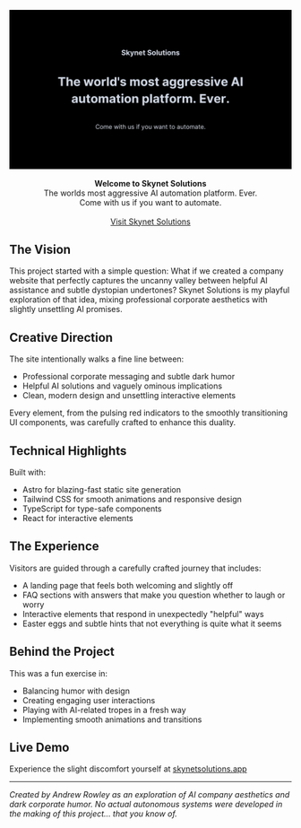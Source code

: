 ![banner](./public/og.jpg)

<div align="center"><strong>Welcome to Skynet Solutions</strong></div>
<div align="center">The worlds most aggressive AI automation platform. Ever.<br />Come with us if you want to automate.</div>
<br />
<div align="center">
<a href="https://www.skynetsolutions.app/">Visit Skynet Solutions</a> 
<span>
</div>

## The Vision

This project started with a simple question: What if we created a company website that perfectly captures the uncanny valley between helpful AI assistance and subtle dystopian undertones? Skynet Solutions is my playful exploration of that idea, mixing professional corporate aesthetics with slightly unsettling AI promises.

## Creative Direction

The site intentionally walks a fine line between:

- Professional corporate messaging and subtle dark humor
- Helpful AI solutions and vaguely ominous implications
- Clean, modern design and unsettling interactive elements

Every element, from the pulsing red indicators to the smoothly transitioning UI components, was carefully crafted to enhance this duality.

## Technical Highlights

Built with:

- Astro for blazing-fast static site generation
- Tailwind CSS for smooth animations and responsive design
- TypeScript for type-safe components
- React for interactive elements

## The Experience

Visitors are guided through a carefully crafted journey that includes:

- A landing page that feels both welcoming and slightly off
- FAQ sections with answers that make you question whether to laugh or worry
- Interactive elements that respond in unexpectedly "helpful" ways
- Easter eggs and subtle hints that not everything is quite what it seems

## Behind the Project

This was a fun exercise in:

- Balancing humor with design
- Creating engaging user interactions
- Playing with AI-related tropes in a fresh way
- Implementing smooth animations and transitions

## Live Demo

Experience the slight discomfort yourself at [skynetsolutions.app](https://www.skynetsolutions.app/)

---

_Created by Andrew Rowley as an exploration of AI company aesthetics and dark corporate humor. No actual autonomous systems were developed in the making of this project... that you know of._
